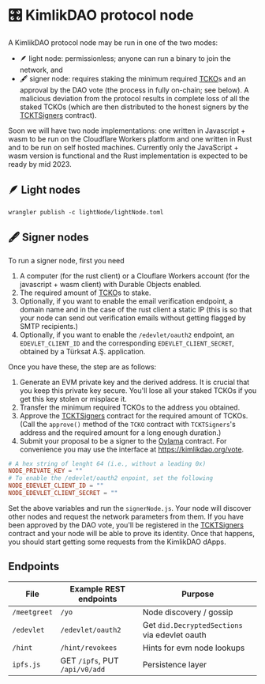 # 🎛️ KimlikDAO protocol node

A KimlikDAO protocol node may be run in one of the two modes:

- 🪶 light node: permissionless; anyone can run a binary to join the network, <!--
  --> and
- 🖋️ signer node: requires staking the minimum required <!--
  --> [TCKO](https://github.com/KimlikDAO/TCKO)s and an approval by the DAO vote <!--
  --> (the process in fully on-chain; see below). A malicious deviation from the <!--
  --> protocol results in complete loss of all the staked TCKOs (which are then <!--
  --> distributed to the honest signers by the <!--
  --> [TCKTSigners](https://github.com/KimlikDAO/TCKT/blob/main/contracts/TCKTSigners.sol) contract).

Soon we will have two node implementations: one written in Javascript + wasm to <!--
--> be run on the Cloudflare Workers platform and one written in Rust and <!--
--> to be run on self hosted machines. Currently only the JavaScript + wasm<!--
--> version is functional and the Rust implementation is expected to be<!--
--> ready by mid 2023.

## 🪶 Light nodes

```shell
wrangler publish -c lightNode/lightNode.toml
```

## 🖋️ Signer nodes

To run a signer node, first you need

1. A computer (for the rust client) or a Clouflare Workers account <!--
   -->(for the javascript + wasm client) with Durable Objects enabled.
2. The required amount of [TCKO](https://github.com/KimlikDAO/TCKO)s to stake.
3. Optionally, if you want to enable the email verification endpoint, <!--
   -->a domain name and in the case of the rust client a static IP (this <!--
   -->is so that your node can send out verification emails without getting <!--
   -->flagged by SMTP recipients.)
4. Optionally, if you want to enable the `/edevlet/oauth2` endpoint, <!--
   -->an `EDEVLET_CLIENT_ID` and the corresponding `EDEVLET_CLIENT_SECRET`, <!--
   -->obtained by a Türksat A.Ş. application.

Once you have these, the step are as follows:

1. Generate an EVM private key and the derived address. It is crucial that <!--
   -->you keep this private key secure. You'll lose all your staked TCKOs if <!--
   -->you get this key stolen or misplace it.
2. Transfer the minimum required TCKOs to the address you obtained.
3. Approve the <!--
   -->[TCKTSigners](https://github.com/KimlikDAO/TCKT/blob/main/contracts/TCKTSigners.sol) <!--
   -->contract for the required amount of TCKOs. (Call the `approve()` method of <!--
   -->the `TCKO` contract with `TCKTSigners`'s address and the required amount <!--
   -->for a long enough duration.)
4. Submit your proposal to be a signer to the <!--
   -->[Oylama](https://github.com/KimlikDAO/Oylama) contract. For convenience you <!--
   -->may use the interface at https://kimlikdao.org/vote.

```toml
# A hex string of lenght 64 (i.e., without a leading 0x)
NODE_PRIVATE_KEY = ""
# To enable the /edevlet/oauth2 enpoint, set the following
NODE_EDEVLET_CLIENT_ID = ""
NODE_EDEVLET_CLIENT_SECRET = ""
```

Set the above variables and run the `signerNode.js`. Your node will <!--
-->discover other nodes and request the network parameters from them. If you <!--
-->have been approved by the DAO vote, you'll be registered in the <!--
-->[TCKTSigners](https://github.com/KimlikDAO/TCKT/blob/main/contracts/TCKTSigners.sol) <!--
-->contract and your node will be able to prove its identity. Once that happens, <!--
-->you should start getting some requests from the KimlikDAO dApps.


## Endpoints

| File         | Example REST endpoints         | Purpose                                       |
| ------------ | ------------------------------ | --------------------------------------------- |
| `/meetgreet` | `/yo`                          | Node discovery / gossip                       |
| `/edevlet`   | `/edevlet/oauth2`              | Get `did.DecryptedSections` via edevlet oauth |
| `/hint`      | `/hint/revokees`               | Hints for evm node lookups                    |
| `ipfs.js`    | GET `/ipfs`, PUT `/api/v0/add` | Persistence layer                             |
